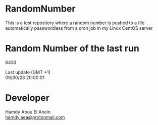 # RandomNumber    
This is a test repository where a random number is pushed to a file automatically passwordless from a cron job in my Linux CentOS server    
# Random Number of the last run   
6433
      
Last update (GMT +1)    
09/30/23 20:00:01
# Developer    
Hamdy Abou El Anein   
hamdy.aea@protonmail.com
